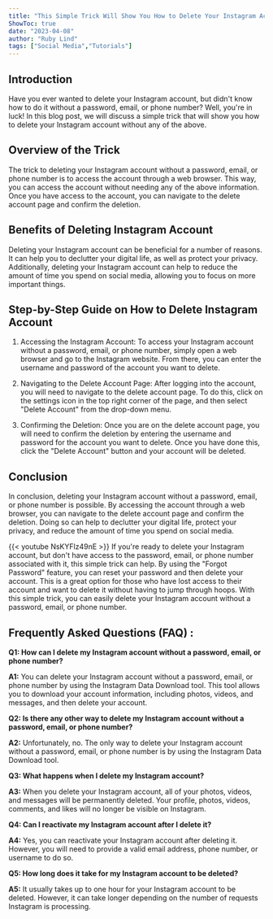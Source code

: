 ```yaml
---
title: "This Simple Trick Will Show You How to Delete Your Instagram Account Without a Password, Email, or Phone Number!"
ShowToc: true 
date: "2023-04-08"
author: "Ruby Lind" 
tags: ["Social Media","Tutorials"]
---
```

## Introduction

Have you ever wanted to delete your Instagram account, but didn't know how to do it without a password, email, or phone number? Well, you're in luck! In this blog post, we will discuss a simple trick that will show you how to delete your Instagram account without any of the above. 

## Overview of the Trick

The trick to deleting your Instagram account without a password, email, or phone number is to access the account through a web browser. This way, you can access the account without needing any of the above information. Once you have access to the account, you can navigate to the delete account page and confirm the deletion. 

## Benefits of Deleting Instagram Account

Deleting your Instagram account can be beneficial for a number of reasons. It can help you to declutter your digital life, as well as protect your privacy. Additionally, deleting your Instagram account can help to reduce the amount of time you spend on social media, allowing you to focus on more important things. 

## Step-by-Step Guide on How to Delete Instagram Account

1. Accessing the Instagram Account: To access your Instagram account without a password, email, or phone number, simply open a web browser and go to the Instagram website. From there, you can enter the username and password of the account you want to delete. 

2. Navigating to the Delete Account Page: After logging into the account, you will need to navigate to the delete account page. To do this, click on the settings icon in the top right corner of the page, and then select "Delete Account" from the drop-down menu. 

3. Confirming the Deletion: Once you are on the delete account page, you will need to confirm the deletion by entering the username and password for the account you want to delete. Once you have done this, click the "Delete Account" button and your account will be deleted. 

## Conclusion

In conclusion, deleting your Instagram account without a password, email, or phone number is possible. By accessing the account through a web browser, you can navigate to the delete account page and confirm the deletion. Doing so can help to declutter your digital life, protect your privacy, and reduce the amount of time you spend on social media.

{{< youtube NsKYFlz49nE >}} 
If you're ready to delete your Instagram account, but don't have access to the password, email, or phone number associated with it, this simple trick can help. By using the "Forgot Password" feature, you can reset your password and then delete your account. This is a great option for those who have lost access to their account and want to delete it without having to jump through hoops. With this simple trick, you can easily delete your Instagram account without a password, email, or phone number.

## Frequently Asked Questions (FAQ) :
**Q1: How can I delete my Instagram account without a password, email, or phone number?**

**A1:** You can delete your Instagram account without a password, email, or phone number by using the Instagram Data Download tool. This tool allows you to download your account information, including photos, videos, and messages, and then delete your account.

**Q2: Is there any other way to delete my Instagram account without a password, email, or phone number?**

**A2:** Unfortunately, no. The only way to delete your Instagram account without a password, email, or phone number is by using the Instagram Data Download tool.

**Q3: What happens when I delete my Instagram account?**

**A3:** When you delete your Instagram account, all of your photos, videos, and messages will be permanently deleted. Your profile, photos, videos, comments, and likes will no longer be visible on Instagram.

**Q4: Can I reactivate my Instagram account after I delete it?**

**A4:** Yes, you can reactivate your Instagram account after deleting it. However, you will need to provide a valid email address, phone number, or username to do so.

**Q5: How long does it take for my Instagram account to be deleted?**

**A5:** It usually takes up to one hour for your Instagram account to be deleted. However, it can take longer depending on the number of requests Instagram is processing.


